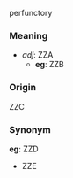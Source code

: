 perfunctory
### Meaning
+ _adj_: ZZA
    + __eg__: ZZB

### Origin

ZZC

### Synonym

__eg__: ZZD

+ ZZE


